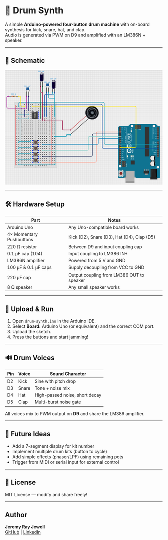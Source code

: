 # 🥁 Drum Synth

A simple **Arduino-powered four-button drum machine** with on-board synthesis for kick, snare, hat, and clap.  
Audio is generated via PWM on D9 and amplified with an LM386N + speaker.  

---

## 📸 Schematic

![Drum Synth Schematic](schematic.png)

---

## 🛠️ Hardware Setup
| Part | Notes |
|------|------|
| Arduino Uno | Any Uno-compatible board works |
| 4× Momentary Pushbuttons | Kick (D2), Snare (D3), Hat (D4), Clap (D5) |
| 220 Ω resistor | Between D9 and input coupling cap |
| 0.1 µF cap (104) | Input coupling to LM386 IN+ |
| LM386N amplifier | Powered from 5 V and GND |
| 100 µF & 0.1 µF caps | Supply decoupling from VCC to GND |
| 220 µF cap | Output coupling from LM386 OUT to speaker |
| 8 Ω speaker | Any small speaker works |

---

## 🚀 Upload & Run
1. Open `drum-synth.ino` in the Arduino IDE.
2. Select **Board:** Arduino Uno (or equivalent) and the correct COM port.
3. Upload the sketch.
4. Press the buttons and start jamming!

---

## 🔊 Drum Voices
| Pin | Voice | Sound Character |
|-----|-------|----------------|
| D2 | Kick | Sine with pitch drop |
| D3 | Snare | Tone + noise mix |
| D4 | Hat | High-passed noise, short decay |
| D5 | Clap | Multi-burst noise gate |

All voices mix to PWM output on **D9** and share the LM386 amplifier.

---

## 🧠 Future Ideas
- Add a 7-segment display for kit number
- Implement multiple drum kits (button to cycle)
- Add simple effects (phaser/LPF) using remaining pots
- Trigger from MIDI or serial input for external control

---

## 📜 License
MIT License — modify and share freely!

---

## Author
**Jeremy Ray Jewell**  
[GitHub](https://github.com/jeremyrayjewell) | [LinkedIn](https://www.linkedin.com/in/jeremyrayjewell)
